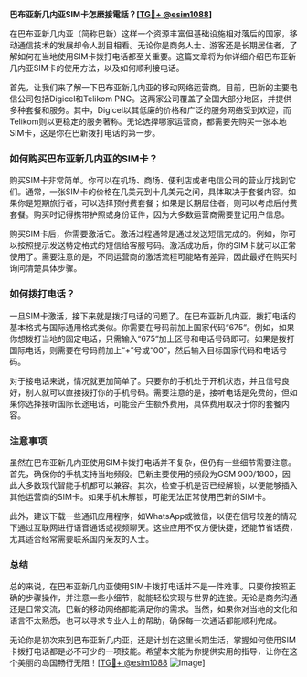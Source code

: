 **巴布亚新几内亚SIM卡怎麽接電話？[[TG💪+ @esim1088](https://t.me/s/esim1088)]**

在巴布亚新几内亚（简称巴新）这样一个资源丰富但基础设施相对落后的国家，移动通信技术的发展却令人刮目相看。无论你是商务人士、游客还是长期居住者，了解如何在当地使用SIM卡拨打电话都至关重要。这篇文章将为你详细介绍巴布亚新几内亚SIM卡的使用方法，以及如何顺利接电话。

首先，让我们来了解一下巴布亚新几内亚的移动网络运营商。目前，巴新的主要电信公司包括Digicel和Telikom PNG。这两家公司覆盖了全国大部分地区，并提供多种套餐和服务。其中，Digicel以其低廉的价格和广泛的服务网络受到欢迎，而Telikom则以更稳定的服务著称。无论选择哪家运营商，都需要先购买一张本地SIM卡，这是你在巴新拨打电话的第一步。

### 如何购买巴布亚新几内亚的SIM卡？

购买SIM卡非常简单。你可以在机场、商场、便利店或者电信公司的营业厅找到它们。通常，一张SIM卡的价格在几美元到十几美元之间，具体取决于套餐内容。如果你是短期旅行者，可以选择预付费套餐；如果是长期居住者，则可以考虑后付费套餐。购买时记得携带护照或身份证件，因为大多数运营商需要登记用户信息。

购买SIM卡后，你需要激活它。激活过程通常是通过发送短信完成的。例如，你可以按照提示发送特定格式的短信给客服号码。激活成功后，你的SIM卡就可以正常使用了。需要注意的是，不同运营商的激活流程可能略有差异，因此最好在购买时询问清楚具体步骤。

### 如何拨打电话？

一旦SIM卡激活，接下来就是拨打电话的问题了。在巴布亚新几内亚，拨打电话的基本格式与国际通用格式类似。你需要在号码前加上国家代码“675”。例如，如果你想拨打当地的固定电话，只需输入“675”加上区号和电话号码即可。如果是拨打国际电话，则需要在号码前加上“+”号或“00”，然后输入目标国家代码和电话号码。

对于接电话来说，情况就更加简单了。只要你的手机处于开机状态，并且信号良好，别人就可以直接拨打你的手机号码。需要注意的是，接听电话是免费的，但如果你选择接听国际长途电话，可能会产生额外费用，具体费用取决于你的套餐内容。

### 注意事项

虽然在巴布亚新几内亚使用SIM卡拨打电话并不复杂，但仍有一些细节需要注意。首先，确保你的手机支持当地频段。巴新主要使用的频段为GSM 900/1800，因此大多数现代智能手机都可以兼容。其次，检查手机是否已经解锁，以便能够插入其他运营商的SIM卡。如果手机未解锁，可能无法正常使用巴新的SIM卡。

此外，建议下载一些通讯应用程序，如WhatsApp或微信，以便在信号较差的情况下通过互联网进行语音通话或视频聊天。这些应用不仅方便快捷，还能节省话费，尤其适合经常需要联系国内亲友的人士。

### 总结

总的来说，在巴布亚新几内亚使用SIM卡拨打电话并不是一件难事。只要你按照正确的步骤操作，并注意一些小细节，就能轻松实现与世界的连接。无论是商务沟通还是日常交流，巴新的移动网络都能满足你的需求。当然，如果你对当地的文化和语言不太熟悉，也可以寻求专业人士的帮助，确保每一次通话都能顺利完成。

无论你是初次来到巴布亚新几内亚，还是计划在这里长期生活，掌握如何使用SIM卡拨打电话都是必不可少的一项技能。希望本文能为你提供实用的指导，让你在这个美丽的岛国畅行无阻！[[TG💪+ @esim1088](https://t.me/s/esim1088) ![Image](https://i.postimg.cc/4NQfJmqS/Snipaste-2025-05-13-00-14-12.png)]